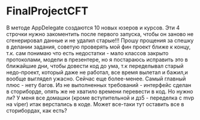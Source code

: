 # FinalProjectCFT
В методе AppDelegate создаются 10 новых юзеров и курсов. Эти 4 строчки нужно закоментить после первого запуска, чтобы он заново не сгенерировал данные и не удалил старые!!!
Прошу прощения за спешку в делании задания, советую проверять мой фин проект ближе к концу, т.к. сам понимаю что есть недостатки - мало классов закрыто протоколами, модели в презентере, но я постараюсь исправить это в ближайшие дни, чтобы довести код до ума, т.к переделывал старый недо-проект, который даже не работал, все время вылетал и бажил,и вообще выглядел ужасно. Сейчас еще более-менее. Самый главный плюс - нету багов. Из не выполненных требований - интерфейс сделан в сториборде, опять же не хватило времени перевести в код. Но нужно ли? У меня все домашки (кроме вступительной и дз5 - переделка с mvp на viper) итак верстались в коде. Может все-таки тут оставить все в сторибордах, как есть?
 
